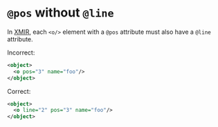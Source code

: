 # `@pos` without `@line`

In [XMIR], each `<o/>` element with a `@pos` attribute must also have a `@line` attribute.

Incorrect:

```xml
<object>
  <o pos="3" name="foo"/>
</object>
```

Correct:

```xml
<object>
  <o line="2" pos="3" name="foo"/>
</object>
```

[XMIR]: https://news.eolang.org/2022-11-25-xmir-guide.html
